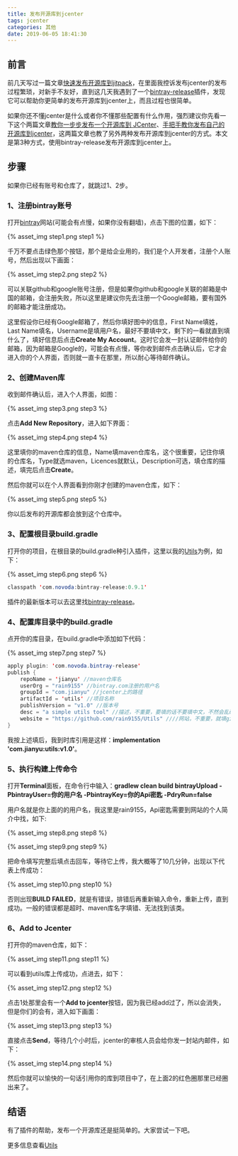 ```yaml
---
title: 发布开源库到jcenter
tags: jcenter
categories: 其他
date: 2019-06-05 18:41:30
---
```



## 前言

前几天写过一篇文章[快速发布开源库到jitpack](https://blog.csdn.net/Rain_9155/article/details/90516026)，在里面我控诉发布jcenter的发布过程繁琐，对新手不友好，直到这几天我遇到了一个[bintray-release](https://github.com/novoda/bintray-release)插件，发现它可以帮助你更简单的发布开源库到jcenter上，而且过程也很简单。

如果你还不懂jcenter是什么或者你不懂那些配置有什么作用，强烈建议你先看一下这个两篇文章[教你一步步发布一个开源库到 JCenter](https://juejin.im/post/5aef06e56fb9a07aae151406)、[手把手教你发布自己的开源库到jcenter](https://www.jianshu.com/p/cfc9669b732b)，这两篇文章也教了另外两种发布开源库到jcenter的方式。本文是第3种方式，使用bintray-release发布开源库到jcenter上。

## 步骤

如果你已经有账号和仓库了，就跳过1、2步。

### 1、注册bintray账号

打开[bintray](https://bintray.com/)网站(可能会有点慢，如果你没有翻墙)，点击下图的位置，如下：

{% asset_img step1.png step1 %}

千万不要点击绿色那个按钮，那个是给企业用的，我们是个人开发者，注册个人账号，然后出现以下画面：

{% asset_img step2.png step2 %}

可以关联github和google账号注册，但是如果你github和google关联的邮箱是中国的邮箱，会注册失败，所以这里是建议你先去注册一个Google邮箱，要有国外的邮箱才能注册成功。

这里假设你已经有Google邮箱了，然后你填好图中的信息，First Name填姓，Last Name填名，Username是填用户名，最好不要填中文，剩下的一看就直到填什么了，填好信息后点击**Create My Account**。这时它会发一封认证邮件给你的邮箱，因为邮箱是Google的，可能会有点慢，等你收到邮件点击确认后，它才会进入你的个人界面，否则就一直卡在那里，所以耐心等待邮件确认。

### 2、创建Maven库

收到邮件确认后，进入个人界面，如图：

{% asset_img step3.png step3 %}

点击**Add New Repository**，进入如下界面：

{% asset_img step4.png step4 %}

这里填你的maven仓库的信息，Name填maven仓库名，这个很重要，记住你填的仓库名，Type就选maven，Licences就默认，Description可选，填仓库的描述，填完后点击**Create**。

然后你就可以在个人界面看到你刚才创建的maven仓库，如下：

{% asset_img step5.png step5 %}

你以后发布的开源库都会放到这个仓库中。

### 3、配置根目录build.gradle

打开你的项目，在根目录的build.gradle种引入插件，这里以我的[Utils](https://github.com/rain9155/Utils)为例，如下：

{% asset_img step6.png step6 %}

```java
classpath 'com.novoda:bintray-release:0.9.1'
```

插件的最新版本可以去这里找[bintray-release](https://github.com/novoda/bintray-release/releases)。

### 4、配置库目录中的build.gradle

点开你的库目录，在build.gradle中添加如下代码：

{% asset_img step7.png step7 %}

```java
apply plugin: 'com.novoda.bintray-release'
publish {
    repoName = 'jianyu' //maven仓库名
    userOrg = "rain9155" //bintray.com注册的用户名
    groupId = "com.jianyu" //jcenter上的路径
    artifactId = 'utils' //项目名称
    publishVersion = "v1.0" //版本号
    desc = "a simple utils tool" //描述，不重要，要填的话不要填中文，不然会乱码
    website = "https://github.com/rain9155/Utils" ////网站，不重要，就填github上的地址就行了
}
```

我按上述填后，我到时库引用是这样：**implementation 'com.jianyu:utils:v1.0'**。

### 5、执行构建上传命令

打开**Terminal**面板，在命令行中输入：**gradlew clean build bintrayUpload -PbintrayUser=你的用户名 -PbintrayKey=你的Api密匙 -PdryRun=false**

用户名就是你上面的的用户名，我这里是rain9155，Api密匙需要到网站的个人简介中找，如下:

{% asset_img step8.png step8 %}

{% asset_img step9.png step9 %}

把命令填写完整后填点击回车，等待它上传，我大概等了10几分钟，出现以下代表上传成功：

{% asset_img step10.png step10 %}

否则出现**BUILD FAILED**，就是有错误，排错后再重新输入命令，重新上传，直到成功。一般的错误都是超时、maven库名字填错、无法找到该类。

### 6、Add to Jcenter

打开你的maven仓库，如下：

{% asset_img step11.png step11 %}

可以看到utils库上传成功，点进去，如下：

{% asset_img step12.png step12 %}

点击1处那里会有一个**Add to jcenter**按钮，因为我已经add过了，所以会消失，但是你们的会有，进入如下画面：

{% asset_img step13.png step13 %}

直接点击**Send**，等待几个小时后，jcenter的审核人员会给你发一封站内邮件，如下：

{% asset_img step14.png step14 %}

然后你就可以愉快的一句话引用你的库到项目中了，在上面2的红色圈那里已经圈出来了。

## 结语

有了插件的帮助，发布一个开源库还是挺简单的。大家尝试一下吧。

更多信息查看[Utils](https://github.com/rain9155/Utils)